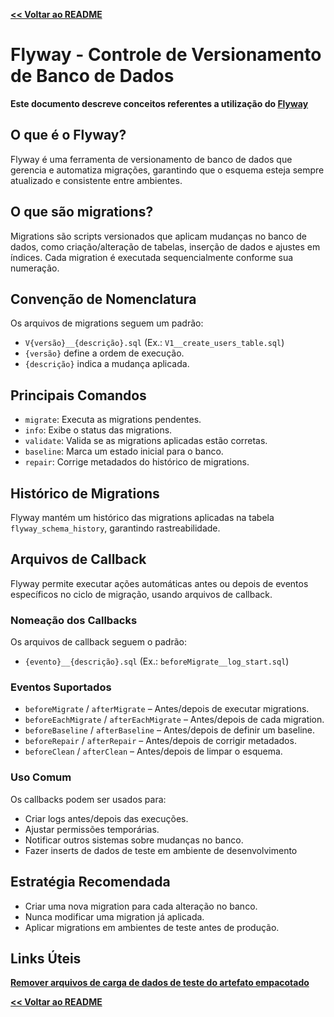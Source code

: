 [**<< Voltar ao README**](../README.md#documentação-de-conceitos)

# Flyway - Controle de Versionamento de Banco de Dados

**Este documento descreve conceitos referentes a utilização do [Flyway](https://www.red-gate.com/products/flyway/)**

## O que é o Flyway?
Flyway é uma ferramenta de versionamento de banco de dados que gerencia e automatiza migrações, garantindo que o esquema esteja sempre atualizado e consistente entre ambientes.

## O que são migrations?
Migrations são scripts versionados que aplicam mudanças no banco de dados, como criação/alteração de tabelas, inserção de dados e ajustes em índices. 
Cada migration é executada sequencialmente conforme sua numeração.

## Convenção de Nomenclatura
Os arquivos de migrations seguem um padrão:
- `V{versão}__{descrição}.sql` (Ex.: `V1__create_users_table.sql`)
- `{versão}` define a ordem de execução.
- `{descrição}` indica a mudança aplicada.

## Principais Comandos
- `migrate`: Executa as migrations pendentes.
- `info`: Exibe o status das migrations.
- `validate`: Valida se as migrations aplicadas estão corretas.
- `baseline`: Marca um estado inicial para o banco.
- `repair`: Corrige metadados do histórico de migrations.

## Histórico de Migrations
Flyway mantém um histórico das migrations aplicadas na tabela `flyway_schema_history`, garantindo rastreabilidade.

## Arquivos de Callback
Flyway permite executar ações automáticas antes ou depois de eventos específicos no ciclo de migração, usando arquivos de callback.

### Nomeação dos Callbacks
Os arquivos de callback seguem o padrão:
- `{evento}__{descrição}.sql` (Ex.: `beforeMigrate__log_start.sql`)

### Eventos Suportados
- `beforeMigrate` / `afterMigrate` – Antes/depois de executar migrations.
- `beforeEachMigrate` / `afterEachMigrate` – Antes/depois de cada migration.
- `beforeBaseline` / `afterBaseline` – Antes/depois de definir um baseline.
- `beforeRepair` / `afterRepair` – Antes/depois de corrigir metadados.
- `beforeClean` / `afterClean` – Antes/depois de limpar o esquema.

### Uso Comum
Os callbacks podem ser usados para:
- Criar logs antes/depois das execuções.
- Ajustar permissões temporárias.
- Notificar outros sistemas sobre mudanças no banco.
- Fazer inserts de dados de teste em ambiente de desenvolvimento

## Estratégia Recomendada
- Criar uma nova migration para cada alteração no banco.
- Nunca modificar uma migration já aplicada.
- Aplicar migrations em ambientes de teste antes de produção.


## Links Úteis

[**Remover arquivos de carga de dados de teste do artefato empacotado**](https://maven.apache.org/plugins/maven-resources-plugin/examples/include-exclude.html#:~:text=Thus%2C%20we%20may%20have%20to,add%20an%20element.&text=And%20to%20exclude%20a%20resource,add%20an%20element)



[**<< Voltar ao README**](../README.md#documentação-de-conceitos)